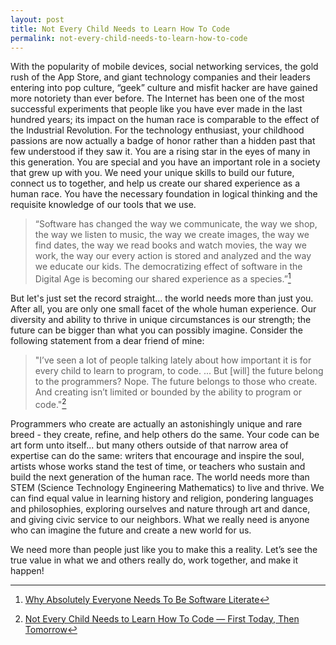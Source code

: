 ```yaml
---
layout: post
title: Not Every Child Needs to Learn How To Code
permalink: not-every-child-needs-to-learn-how-to-code
---
```


With the popularity of mobile devices, social networking services, the gold rush of the App Store, and giant technology companies and their leaders entering into pop culture, “geek” culture and misfit hacker are have gained more notoriety than ever before.  The Internet has been one of the most successful experiments that people like you have ever made in the last hundred years; its impact on the human race is comparable to the effect of the Industrial Revolution.  For the technology enthusiast, your childhood passions are now actually a badge of honor rather than a hidden past that few understood if they saw it.  You are a rising star in the eyes of many in this generation.  You are special and you have an important role in a society that grew up with you. We need your unique skills to build our future, connect us to together, and help us create our shared experience as a human race.  You have the necessary foundation in logical thinking and the requisite knowledge of our tools that we use.

> “Software has changed the way we communicate, the way we shop, the way we listen to music, the way we create images, the way we find dates, the way we read books and watch movies, the way we work, the way our every action is stored and analyzed and the way we educate our kids. The democratizing effect of software in  the Digital Age is becoming our shared experience as a species.”[^fn-software_literate]

But let's just set the record straight... the world needs more than just you.  After all, you are only one small facet of the whole human experience.  Our diversity and ability to thrive in unique circumstances is our strength; the future can be bigger than what you can possibly imagine. Consider the following statement from a dear friend of mine:

> "I’ve seen a lot of people talking lately about how important it is for every child to learn to program, to code. ... But [will] the future belong to the programmers? Nope. The future belongs to those who create. And creating isn’t limited or bounded by the ability to program or code."[^fn-not_every_child]

Programmers who create are actually an astonishingly unique and rare breed - they create, refine, and help others do the same.  Your code can be art form unto itself... but many others outside of that narrow area of expertise can do the same: writers that encourage and inspire the soul, artists whose works stand the test of time, or teachers who sustain and build the next generation of the human race.  The world needs more than STEM (Science Technology Engineering Mathematics) to live and thrive.  We can find equal value in learning history and religion, pondering languages and philosophies, exploring ourselves and nature through art and dance, and giving civic service to our neighbors.   What we really need is anyone who can imagine the future and create a new world for us.

We need more than people just like you to make this a reality.   Let’s see the true value in what we and others really do, work together, and make it happen!


[^fn-software_literate]: [Why Absolutely Everyone Needs To Be Software Literate](http://pennyherscher.blogspot.com/2012/08/why-absolutely-everyone-needs-to-be.html)
[^fn-not_every_child]: [Not Every Child Needs to Learn How To Code — First Today, Then Tomorrow](http://whowritesforyou.com/2013/07/16/not-every-child-needs-to-learn-how-to-code/)
